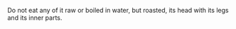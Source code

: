 Do not eat any of it raw or boiled in water, but roasted, its head with its legs and its inner parts.

